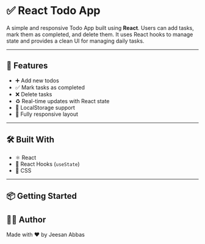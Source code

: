 # ✅ React Todo App

A simple and responsive Todo App built using **React**. Users can add tasks, mark them as completed, and delete them. It uses React hooks to manage state and provides a clean UI for managing daily tasks.

---

## 🚀 Features

- ➕ Add new todos
- ✅ Mark tasks as completed
- ❌ Delete tasks
- ♻️ Real-time updates with React state
- 💾 LocalStorage support
- 📱 Fully responsive layout

---

## 🛠️ Built With

- ⚛️ React
- 🧠 React Hooks (`useState`)
- 🎨 CSS 

---

## 📦 Getting Started

## 🙋‍♂️ Author
Made with ❤️ by Jeesan Abbas
